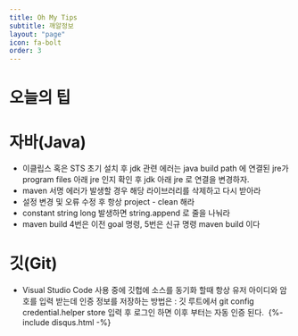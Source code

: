 ```yaml
---
title: Oh My Tips
subtitle: 깨알정보
layout: "page"
icon: fa-bolt
order: 3
---
```


# 오늘의 팁

# 자바(Java)
* 이클립스 혹은 STS 초기 설치 후 jdk 관련 에러는 java build path 에 연결된 jre가 program files 아래 jre 인지 확인 후 jdk 아래 jre 로 연결을 변경하자.
* maven 서명 에러가 발생할 경우 해당 라이브러리를 삭제하고 다시 받아라
* 설정 변경 및 오류 수정 후 항상 project - clean 해라
* constant string long 발생하면 string.append 로 줄을 나눠라
* maven build 4번은 이전 goal 명령, 5번은 신규 명령 maven build 이다


# 깃(Git)
* Visual Studio Code 사용 중에 깃헙에 소스를 동기화 할때 항상 유저 아이디와 암호를 입력 받는데 인증 정보를 저장하는 방법은 : 깃 루트에서 git config credential.helper store 입력 후 로그인 하면 이후 부터는 자동 인증 된다.
​
{%- include disqus.html -%}